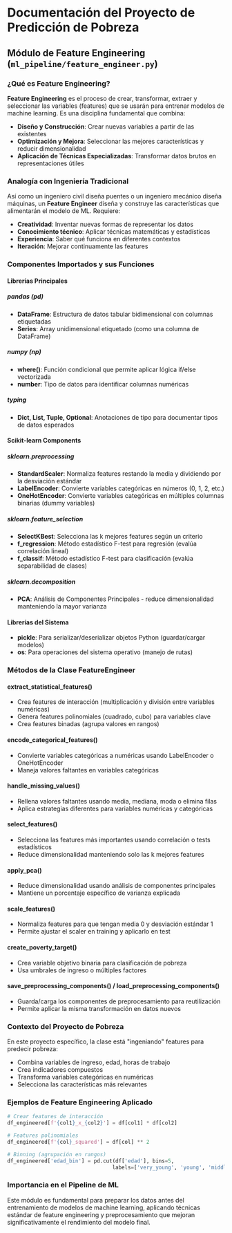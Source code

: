 # Documentación del Proyecto de Predicción de Pobreza

## Módulo de Feature Engineering (`ml_pipeline/feature_engineer.py`)

### ¿Qué es Feature Engineering?

**Feature Engineering** es el proceso de crear, transformar, extraer y seleccionar las variables (features) que se usarán para entrenar modelos de machine learning. Es una disciplina fundamental que combina:

- **Diseño y Construcción**: Crear nuevas variables a partir de las existentes
- **Optimización y Mejora**: Seleccionar las mejores características y reducir dimensionalidad
- **Aplicación de Técnicas Especializadas**: Transformar datos brutos en representaciones útiles

### Analogía con Ingeniería Tradicional

Así como un ingeniero civil diseña puentes o un ingeniero mecánico diseña máquinas, un **Feature Engineer** diseña y construye las características que alimentarán el modelo de ML. Requiere:

- **Creatividad**: Inventar nuevas formas de representar los datos
- **Conocimiento técnico**: Aplicar técnicas matemáticas y estadísticas
- **Experiencia**: Saber qué funciona en diferentes contextos
- **Iteración**: Mejorar continuamente las features

### Componentes Importados y sus Funciones

#### Librerías Principales

##### **pandas (pd)**
- **DataFrame**: Estructura de datos tabular bidimensional con columnas etiquetadas
- **Series**: Array unidimensional etiquetado (como una columna de DataFrame)

##### **numpy (np)**
- **where()**: Función condicional que permite aplicar lógica if/else vectorizada
- **number**: Tipo de datos para identificar columnas numéricas

##### **typing**
- **Dict, List, Tuple, Optional**: Anotaciones de tipo para documentar tipos de datos esperados

#### Scikit-learn Components

##### **sklearn.preprocessing**
- **StandardScaler**: Normaliza features restando la media y dividiendo por la desviación estándar
- **LabelEncoder**: Convierte variables categóricas en números (0, 1, 2, etc.)
- **OneHotEncoder**: Convierte variables categóricas en múltiples columnas binarias (dummy variables)

##### **sklearn.feature_selection**
- **SelectKBest**: Selecciona las k mejores features según un criterio
- **f_regression**: Método estadístico F-test para regresión (evalúa correlación lineal)
- **f_classif**: Método estadístico F-test para clasificación (evalúa separabilidad de clases)

##### **sklearn.decomposition**
- **PCA**: Análisis de Componentes Principales - reduce dimensionalidad manteniendo la mayor varianza

#### Librerías del Sistema
- **pickle**: Para serializar/deserializar objetos Python (guardar/cargar modelos)
- **os**: Para operaciones del sistema operativo (manejo de rutas)

### Métodos de la Clase FeatureEngineer

#### **extract_statistical_features()**
- Crea features de interacción (multiplicación y división entre variables numéricas)
- Genera features polinomiales (cuadrado, cubo) para variables clave
- Crea features binadas (agrupa valores en rangos)

#### **encode_categorical_features()**
- Convierte variables categóricas a numéricas usando LabelEncoder o OneHotEncoder
- Maneja valores faltantes en variables categóricas

#### **handle_missing_values()**
- Rellena valores faltantes usando media, mediana, moda o elimina filas
- Aplica estrategias diferentes para variables numéricas y categóricas

#### **select_features()**
- Selecciona las features más importantes usando correlación o tests estadísticos
- Reduce dimensionalidad manteniendo solo las k mejores features

#### **apply_pca()**
- Reduce dimensionalidad usando análisis de componentes principales
- Mantiene un porcentaje específico de varianza explicada

#### **scale_features()**
- Normaliza features para que tengan media 0 y desviación estándar 1
- Permite ajustar el scaler en training y aplicarlo en test

#### **create_poverty_target()**
- Crea variable objetivo binaria para clasificación de pobreza
- Usa umbrales de ingreso o múltiples factores

#### **save_preprocessing_components() / load_preprocessing_components()**
- Guarda/carga los componentes de preprocesamiento para reutilización
- Permite aplicar la misma transformación en datos nuevos

### Contexto del Proyecto de Pobreza

En este proyecto específico, la clase está "ingeniando" features para predecir pobreza:
- Combina variables de ingreso, edad, horas de trabajo
- Crea indicadores compuestos
- Transforma variables categóricas en numéricas
- Selecciona las características más relevantes

### Ejemplos de Feature Engineering Aplicado

```python
# Crear features de interacción
df_engineered[f'{col1}_x_{col2}'] = df[col1] * df[col2]

# Features polinomiales
df_engineered[f'{col}_squared'] = df[col] ** 2

# Binning (agrupación en rangos)
df_engineered['edad_bin'] = pd.cut(df['edad'], bins=5, 
                                  labels=['very_young', 'young', 'middle', 'senior', 'elderly'])
```

### Importancia en el Pipeline de ML

Este módulo es fundamental para preparar los datos antes del entrenamiento de modelos de machine learning, aplicando técnicas estándar de feature engineering y preprocesamiento que mejoran significativamente el rendimiento del modelo final. 